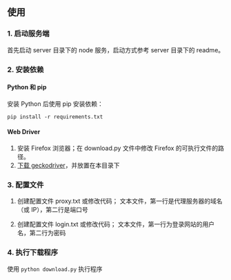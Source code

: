 ## 使用

### 1. 启动服务端

首先启动 server 目录下的 node 服务，启动方式参考 server 目录下的 readme。

### 2. 安装依赖

#### Python 和 pip

安装 Python 后使用 pip 安装依赖：

```
pip install -r requirements.txt
```

#### Web Driver

1. 安装 Firefox 浏览器；在 download.py 文件中修改 Firefox 的可执行文件的路径。
2. [下载 geckodriver](https://github.com/mozilla/geckodriver/releases)，并放置在本目录下

### 3. 配置文件

1. 创建配置文件 proxy.txt 或修改代码；
    文本文件，第一行是代理服务器的域名（或 IP），第二行是端口号

2. 创建配置文件 login.txt 或修改代码；
    文本文件，第一行为登录网站的用户名，第二行为密码

### 4. 执行下载程序

使用 `python download.py` 执行程序

